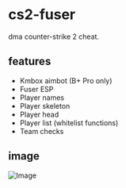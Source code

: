 
# cs2-fuser

dma counter-strike 2 cheat.

## features
- Kmbox aimbot (B+ Pro only)
- Fuser ESP
- Player names
- Player skeleton
- Player head
- Player list (whitelist functions)
- Team checks

## image
![Image](https://github.com/txxmo/cs2-fuser/raw/main/ss/image.png)


